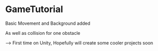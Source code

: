 # GameTutorial

Basic Movement and Background added

As well as collision for one obstacle

--> First time on Unity, Hopefully will create some cooler projects soon
